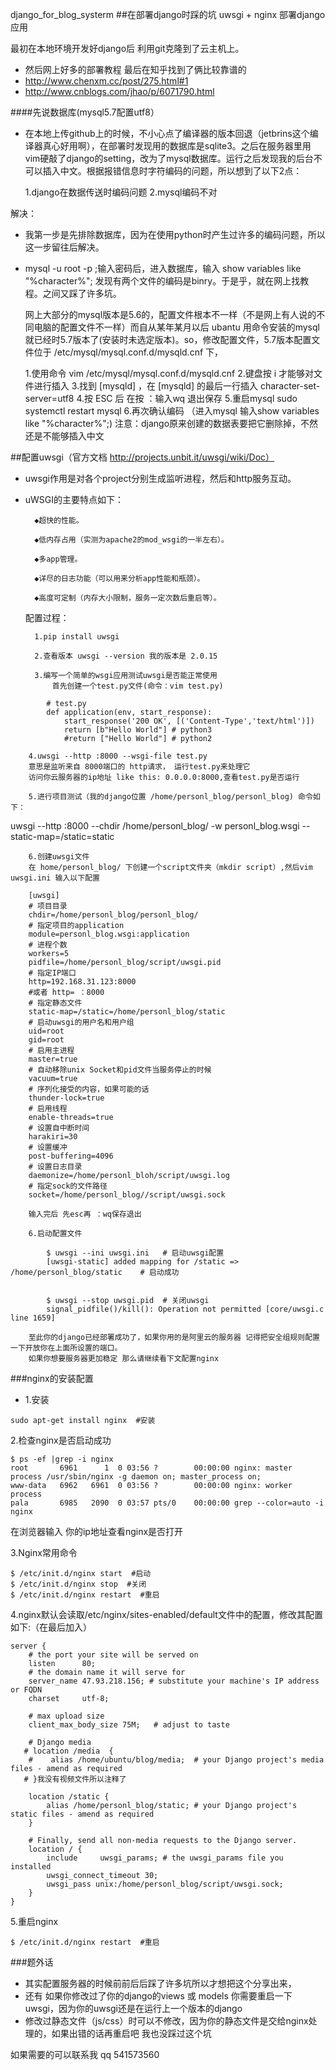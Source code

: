 django_for_blog_systerm
##在部署django时踩的坑 uwsgi + nginx 部署django应用

最初在本地环境开发好django后 利用git克隆到了云主机上。

- 然后网上好多的部署教程 最后在知乎找到了俩比较靠谱的
- http://www.chenxm.cc/post/275.html#1
- http://www.cnblogs.com/jhao/p/6071790.html

####先说数据库(mysql5.7配置utf8）
- 在本地上传github上的时候，不小心点了编译器的版本回退（jetbrins这个编译器真心好用啊），在部署时发现用的数据库是sqlite3。之后在服务器里用vim硬敲了django的setting，改为了mysql数据库。运行之后发现我的后台不可以插入中文。根据报错信息时字符编码的问题，所以想到了以下2点：
	

	1.django在数据传送时编码问题
	2.mysql编码不对

解决：

- 我第一步是先排除数据库，因为在使用python时产生过许多的编码问题，所以这一步留往后解决。
- mysql -u root -p ;输入密码后，进入数据库，输入 show variables like "%character%"; 发现有两个文件的编码是binry。于是乎，就在网上找教程。之间又踩了许多坑。


	网上大部分的mysql版本是5.6的，配置文件根本不一样（不是网上有人说的不同电脑的配置文件不一样）而自从某年某月以后 ubantu 用命令安装的mysql就已经时5.7版本了(安装时未选定版本)。so，修改配置文件，5.7版本配置文件位于 /etc/mysql/mysql.conf.d/mysqld.cnf 下，
	

	1.使用命令 vim /etc/mysql/mysql.conf.d/mysqld.cnf
	2.键盘按 i 才能够对文件进行插入
	3.找到 [mysqld] ，在  [mysqld] 的最后一行插入 character-set-server=utf8
	4.按 ESC 后 在按 ：输入wq 退出保存
	5.重启mysql sudo systemctl restart mysql
	6.再次确认编码 （进入mysql 输入show variables like "%character%";)
	注意：django原来创建的数据表要把它删除掉，不然还是不能够插入中文

##配置uwsgi（官方文档 http://projects.unbit.it/uwsgi/wiki/Doc）
	
- uwsgi作用是对各个project分别生成监听进程，然后和http服务互动。
- uWSGI的主要特点如下：


		◆超快的性能。

		◆低内存占用（实测为apache2的mod_wsgi的一半左右）。

		◆多app管理。

		◆详尽的日志功能（可以用来分析app性能和瓶颈）。

		◆高度可定制（内存大小限制，服务一定次数后重启等）。

	配置过程：

		1.pip install uwsgi

		2.查看版本 uwsgi --version 我的版本是 2.0.15

		3.编写一个简单的wsgi应用测试uwsgi是否能正常使用
        	首先创建一个test.py文件(命令：vim test.py)
```
		# test.py
		def application(env, start_response):
		    start_response('200 OK', [('Content-Type','text/html')])
		    return [b"Hello World"] # python3
		    #return ["Hello World"] # python2
```
		4.uwsgi --http :8000 --wsgi-file test.py
		意思是监听来自 8000端口的 http请求， 运行test.py来处理它
		访问你云服务器的ip地址 like this: 0.0.0.0:8000,查看test.py是否运行

		5.进行项目测试（我的django位置 /home/personl_blog/personl_blog) 命令如下：

uwsgi --http :8000 --chdir /home/personl_blog/ -w personl_blog.wsgi --static-map=/static=static

        6.创建uwsgi文件
        在 home/personl_blog/ 下创建一个script文件夹（mkdir script）,然后vim uwsgi.ini 输入以下配置

        [uwsgi]
        # 项目目录
        chdir=/home/personl_blog/personl_blog/
        # 指定项目的application
        module=personl_blog.wsgi:application
        # 进程个数
        workers=5
        pidfile=/home/personl_blog/script/uwsgi.pid
        # 指定IP端口
        http=192.168.31.123:8000
        #或者 http= ：8000
        # 指定静态文件
        static-map=/static=/home/personl_blog/static
        # 启动uwsgi的用户名和用户组
        uid=root
        gid=root
        # 启用主进程
        master=true
        # 自动移除unix Socket和pid文件当服务停止的时候
        vacuum=true
        # 序列化接受的内容，如果可能的话
        thunder-lock=true
        # 启用线程
        enable-threads=true
        # 设置自中断时间
        harakiri=30
        # 设置缓冲
        post-buffering=4096
        # 设置日志目录
        daemonize=/home/personl_bloh/script/uwsgi.log
        # 指定sock的文件路径
        socket=/home/personl_blog//script/uwsgi.sock

        输入完后 先esc再 ：wq保存退出

        6.启动配置文件
```
        $ uwsgi --ini uwsgi.ini   # 启动uwsgi配置
        [uwsgi-static] added mapping for /static => /home/personl_blog/static    # 启动成功


        $ uwsgi --stop uwsgi.pid  # 关闭uwsgi
        signal_pidfile()/kill(): Operation not permitted [core/uwsgi.c line 1659]
```
        至此你的django已经部署成功了，如果你用的是阿里云的服务器 记得把安全组规则配置一下开放你在上面所设置的端口。
        如果你想要服务器更加稳定 那么请继续看下文配置nginx

###nginx的安装配置

- 1.安装

```
sudo apt-get install nginx  #安装
```

2.检查nginx是否启动成功
```
$ ps -ef |grep -i nginx
root       6961      1  0 03:56 ?        00:00:00 nginx: master process /usr/sbin/nginx -g daemon on; master_process on;
www-data   6962   6961  0 03:56 ?        00:00:00 nginx: worker process
pala       6985   2090  0 03:57 pts/0    00:00:00 grep --color=auto -i nginx
```
在浏览器输入 你的ip地址查看nginx是否打开

3.Nginx常用命令
```
$ /etc/init.d/nginx start  #启动
$ /etc/init.d/nginx stop  #关闭
$ /etc/init.d/nginx restart  #重启
```

4.nginx默认会读取/etc/nginx/sites-enabled/default文件中的配置，修改其配置如下:（在最后加入）
```
server {
    # the port your site will be served on
    listen      80;
    # the domain name it will serve for
    server_name 47.93.218.156; # substitute your machine's IP address or FQDN
    charset     utf-8;

    # max upload size
    client_max_body_size 75M;   # adjust to taste

    # Django media
   # location /media  {
    #    alias /home/ubuntu/blog/media;  # your Django project's media files - amend as required
   # }我没有视频文件所以注释了

    location /static {
        alias /home/personl_blog/static; # your Django project's static files - amend as required
    }

    # Finally, send all non-media requests to the Django server.
    location / {
        include     uwsgi_params; # the uwsgi_params file you installed
        uwsgi_connect_timeout 30;
        uwsgi_pass unix:/home/personl_blog/script/uwsgi.sock;
    }
}
```
5.重启nginx
```
$ /etc/init.d/nginx restart  #重启
```
###题外话
- 其实配置服务器的时候前前后后踩了许多坑所以才想把这个分享出来，
- 还有 如果你修改过了你的django的views 或 models 你需要重启一下 uwsgi，因为你的uwsgi还是在运行上一个版本的django
- 修改过静态文件（js/css）时可以不修改，因为你的静态文件是交给nginx处理的，如果出错的话再重启吧 我也没踩过这个坑


 如果需要的可以联系我 qq 541573560

